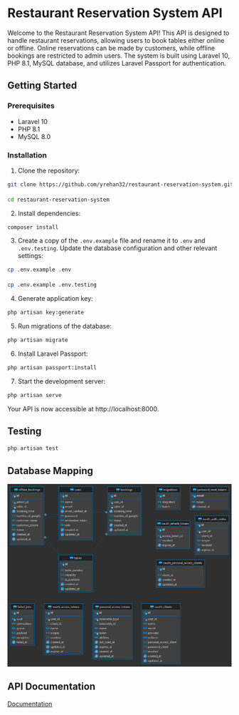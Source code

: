 
# Restaurant Reservation System API

Welcome to the Restaurant Reservation System API! This API is designed to handle restaurant reservations, allowing users to book tables either online or offline. Online reservations can be made by customers, while offline bookings are restricted to admin users. The system is built using Laravel 10, PHP 8.1, MySQL database, and utilizes Laravel Passport for authentication.

## Getting Started

### Prerequisites
- Laravel 10
- PHP 8.1
- MySQL 8.0


### Installation

1. Clone the repository:

```bash
git clone https://github.com/yrehan32/restaurant-reservation-system.git

cd restaurant-reservation-system

```


2. Install dependencies:

```bash
composer install

```


3. Create a copy of the `.env.example` file and rename it to `.env` and `.env.testing`. Update the database configuration and other relevant settings:

```bash
cp .env.example .env

cp .env.example .env.testing

```

4. Generate application key:

```bash
php artisan key:generate

```


5. Run migrations of the database:

```bash
php artisan migrate

```


6. Install Laravel Passport:

```bash
php artisan passport:install

```


7. Start the development server:
```bash
php artisan serve

```

Your API is now accessible at http://localhost:8000.
## Testing
```bash
php artisan test

```

## Database Mapping
![Database Mapping.](https://raw.githubusercontent.com/yrehan32/restaurant-reservation-system/main/db-map.png)

## API Documentation

[Documentation](https://www.postman.com/yr-team/workspace/yr-workspace/collection/14575963-4efcc41a-f836-482d-96af-b24243e71bb1?action=share&creator=14575963)

